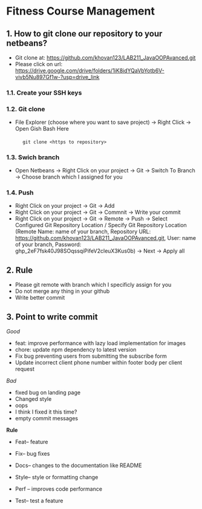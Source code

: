 # Fitness Course Management
## 1. How to git clone our repository to your netbeans?
- Git clone at: https://github.com/khovan123/LAB211_JavaOOPAvanced.git
- Please click on url: https://drive.google.com/drive/folders/1iK8idYQaVbYotb6V-vivb5Nu897Gf1w-?usp=drive_link
### 1.1. Create your SSH keys
### 1.2. Git clone
- File Explorer (choose where you want to save project) -> Right Click -> Open Gish Bash Here
#### 
          git clone <https to repository>
### 1.3. Swich branch
- Open Netbeans -> Right Click on your project -> Git -> Switch To Branch -> Choose branch which I assigned for you
### 1.4. Push
- Right Click on your project -> Git -> Add
- Right Click on your project -> Git -> Commnit -> Write your commit
- Right Click on your project -> Git -> Remote -> Push -> Select Configured Git Repository Location / Specify Git Repository Location (Remote Name: name of your branch, Repository URL: https://github.com/khovan123/LAB211_JavaOOPAvanced.git, User: name of your branch, Password: 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) -> Next -> Apply all
          
## 2. Rule
- Please git remote with branch which I specificly assign for you
- Do not merge any thing in your github
- Write better commit

## 3. Point to write commit
*Good*
- feat: improve performance with lazy load implementation for images
- chore: update npm dependency to latest version
- Fix bug preventing users from submitting the subscribe form
- Update incorrect client phone number within footer body per client request

*Bad*
- fixed bug on landing page
- Changed style
- oops
- I think I fixed it this time?
- empty commit messages

**Rule**
- Feat– feature

- Fix– bug fixes

- Docs– changes to the documentation like README

- Style– style or formatting change 

- Perf – improves code performance

- Test– test a feature
